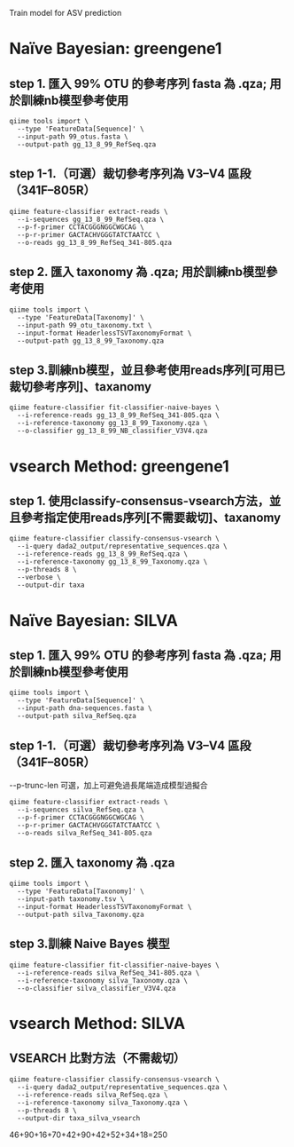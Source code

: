 Train model for ASV prediction

# Naïve Bayesian: greengene1

## step 1. 匯入 99% OTU 的參考序列 fasta 為 .qza; 用於訓練nb模型參考使用
```
qiime tools import \
  --type 'FeatureData[Sequence]' \
  --input-path 99_otus.fasta \
  --output-path gg_13_8_99_RefSeq.qza
```

## step 1-1.（可選）裁切參考序列為 V3–V4 區段（341F–805R）
```
qiime feature-classifier extract-reads \
  --i-sequences gg_13_8_99_RefSeq.qza \
  --p-f-primer CCTACGGGNGGCWGCAG \
  --p-r-primer GACTACHVGGGTATCTAATCC \
  --o-reads gg_13_8_99_RefSeq_341-805.qza
```

## step 2. 匯入 taxonomy 為 .qza; 用於訓練nb模型參考使用
```
qiime tools import \
  --type 'FeatureData[Taxonomy]' \
  --input-path 99_otu_taxonomy.txt \
  --input-format HeaderlessTSVTaxonomyFormat \
  --output-path gg_13_8_99_Taxonomy.qza
```


## step 3.訓練nb模型，並且參考使用reads序列[可用已裁切參考序列]、taxanomy
```
qiime feature-classifier fit-classifier-naive-bayes \
  --i-reference-reads gg_13_8_99_RefSeq_341-805.qza \
  --i-reference-taxonomy gg_13_8_99_Taxonomy.qza \
  --o-classifier gg_13_8_99_NB_classifier_V3V4.qza
```


# vsearch Method: greengene1
## step 1. 使用classify-consensus-vsearch方法，並且參考指定使用reads序列[不需要裁切]、taxanomy
```
qiime feature-classifier classify-consensus-vsearch \
  --i-query dada2_output/representative_sequences.qza \
  --i-reference-reads gg_13_8_99_RefSeq.qza \
  --i-reference-taxonomy gg_13_8_99_Taxonomy.qza \
  --p-threads 8 \
  --verbose \
  --output-dir taxa
```


# Naïve Bayesian: SILVA

## step 1. 匯入 99% OTU 的參考序列 fasta 為 .qza; 用於訓練nb模型參考使用
```
qiime tools import \
  --type 'FeatureData[Sequence]' \
  --input-path dna-sequences.fasta \
  --output-path silva_RefSeq.qza
```

## step 1-1.（可選）裁切參考序列為 V3–V4 區段（341F–805R）
--p-trunc-len 可選，加上可避免過長尾端造成模型過擬合
```
qiime feature-classifier extract-reads \
  --i-sequences silva_RefSeq.qza \
  --p-f-primer CCTACGGGNGGCWGCAG \
  --p-r-primer GACTACHVGGGTATCTAATCC \
  --o-reads silva_RefSeq_341-805.qza
```

## step 2. 匯入 taxonomy 為 .qza
```
qiime tools import \
  --type 'FeatureData[Taxonomy]' \
  --input-path taxonomy.tsv \
  --input-format HeaderlessTSVTaxonomyFormat \
  --output-path silva_Taxonomy.qza
```


## step 3.訓練 Naive Bayes 模型
```
qiime feature-classifier fit-classifier-naive-bayes \
  --i-reference-reads silva_RefSeq_341-805.qza \
  --i-reference-taxonomy silva_Taxonomy.qza \
  --o-classifier silva_classifier_V3V4.qza
```


# vsearch Method: SILVA
## VSEARCH 比對方法（不需裁切）
```
qiime feature-classifier classify-consensus-vsearch \
  --i-query dada2_output/representative_sequences.qza \
  --i-reference-reads silva_RefSeq.qza \
  --i-reference-taxonomy silva_Taxonomy.qza \
  --p-threads 8 \
  --output-dir taxa_silva_vsearch
```





46+90+16+70+42+90+42+52+34+18=250